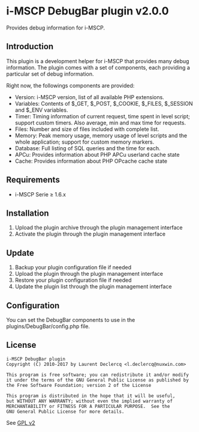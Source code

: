 # i-MSCP DebugBar plugin v2.0.0

Provides debug information for i-MSCP.

## Introduction

This plugin is a development helper for i-MSCP that provides many debug
information. The plugin comes with a set of components, each providing a
particular set of debug information.

Right now, the followings components are provided:

- Version: i-MSCP version, list of all available PHP extensions.
- Variables: Contents of $_GET, $_POST, $_COOKIE, $_FILES, $_SESSION and $_ENV
  variables.
- Timer: Timing information of current request, time spent in level script;
  support custom timers. Also average, min and max time for requests.
- Files: Number and size of files included with complete list.
- Memory: Peak memory usage, memory usage of level scripts and the whole
  application; support for custom memory markers.
- Database: Full listing of SQL queries and the time for each.
- APCu: Provides information about PHP APCu userland cache state
- Cache: Provides information about PHP OPcache cache state

## Requirements

* i-MSCP Serie ≥ 1.6.x

## Installation

1. Upload the plugin archive through the plugin management interface
2. Activate the plugin through the plugin management interface

## Update

1. Backup your plugin configuration file if needed
2. Upload the plugin through the plugin management interface
3. Restore your plugin configuration file if needed
4. Update the plugin list through the plugin management interface

## Configuration

You can set the DebugBar components to use in the plugins/DebugBar/config.php
file.

## License

    i-MSCP DebugBar plugin
    Copyright (C) 2010-2017 by Laurent Declercq <l.declercq@nuxwin.com>
    
    This program is free software; you can redistribute it and/or modify
    it under the terms of the GNU General Public License as published by
    the Free Software Foundation; version 2 of the License
    
    This program is distributed in the hope that it will be useful,
    but WITHOUT ANY WARRANTY; without even the implied warranty of
    MERCHANTABILITY or FITNESS FOR A PARTICULAR PURPOSE.  See the
    GNU General Public License for more details.

See [GPL v2](http://www.gnu.org/licenses/gpl-2.0.html "GPL v2")
